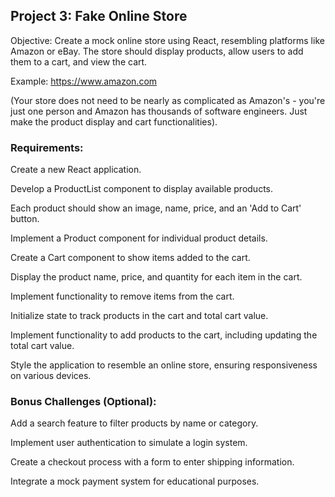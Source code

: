 ## Project 3: Fake Online Store

Objective: Create a mock online store using React, resembling platforms like Amazon or eBay. The store should display products, allow users to add them to a cart, and view the cart.

Example: https://www.amazon.com

(Your store does not need to be nearly as complicated as Amazon's - you're just one person and Amazon has thousands of software engineers. Just make the product display and cart functionalities).

### Requirements:

Create a new React application.

Develop a ProductList component to display available products.

Each product should show an image, name, price, and an 'Add to Cart' button.

Implement a Product component for individual product details.

Create a Cart component to show items added to the cart.

Display the product name, price, and quantity for each item in the cart.

Implement functionality to remove items from the cart.

Initialize state to track products in the cart and total cart value.

Implement functionality to add products to the cart, including updating the total cart value.

Style the application to resemble an online store, ensuring responsiveness on various devices.

### Bonus Challenges (Optional):

Add a search feature to filter products by name or category.

Implement user authentication to simulate a login system.

Create a checkout process with a form to enter shipping information.

Integrate a mock payment system for educational purposes.

